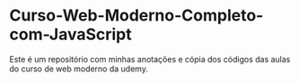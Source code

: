 # Curso-Web-Moderno-Completo-com-JavaScript

 Este é um repositório com minhas anotações e cópia dos códigos das aulas do curso de web moderno da udemy.
